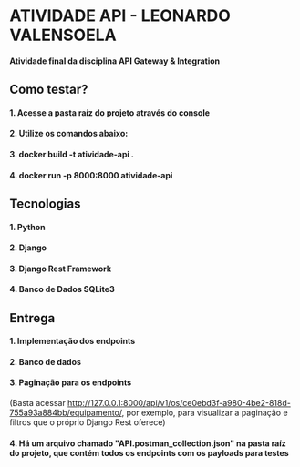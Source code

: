 # ATIVIDADE API - LEONARDO VALENSOELA
#### Atividade final da disciplina API Gateway &amp; Integration

## Como testar?
#### 1. Acesse a pasta raíz do projeto através do console
#### 2. Utilize os comandos abaixo:
#### 3. docker build -t atividade-api .
#### 4. docker run -p 8000:8000 atividade-api

## Tecnologias
#### 1. Python
#### 2. Django
#### 3. Django Rest Framework
#### 4. Banco de Dados SQLite3

## Entrega
#### 1. Implementação dos endpoints
#### 2. Banco de dados 
#### 3. Paginação para os endpoints 
(Basta acessar http://127.0.0.1:8000/api/v1/os/ce0ebd3f-a980-4be2-818d-755a93a884bb/equipamento/, por exemplo, para visualizar a paginação e filtros que o próprio Django Rest oferece)
#### 4. Há um arquivo chamado "API.postman_collection.json" na pasta raíz do projeto, que contém todos os endpoints com os payloads para testes
